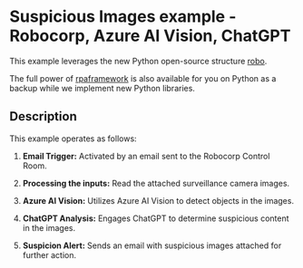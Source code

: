 # Suspicious Images example - Robocorp, Azure AI Vision, ChatGPT

This example leverages the new Python open-source structure [robo](https://github.com/robocorp/robo).

The full power of [rpaframework](https://github.com/robocorp/rpaframework) is also available for you on Python as a backup while we implement new Python libraries.

## Description
This example operates as follows:

1. **Email Trigger:** Activated by an email sent to the Robocorp Control Room.

2. **Processing the inputs:** Read the attached surveillance camera images.

3. **Azure AI Vision:** Utilizes Azure AI Vision to detect objects in the images.

4. **ChatGPT Analysis:** Engages ChatGPT to determine suspicious content in the images.

5. **Suspicion Alert:** Sends an email with suspicious images attached for further action.

